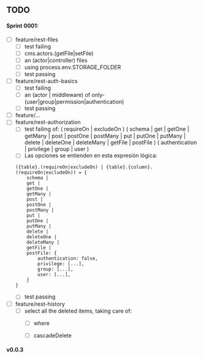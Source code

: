 ## TODO

#### Sprint 0001:

  - [ ] feature/rest-files
    - [ ] test failing
    - [ ] cms.actors.(getFile|setFile)
    - [ ] an (actor|controller) files
    - [ ] using process.env.STORAGE_FOLDER
    - [ ] test passing
  - [ ] feature/rest-auth-basics
    - [ ] test failing
    - [ ] an (actor | middleware) of only-(user|group|permission|authentication)
    - [ ] test passing
  - [ ] feature/...
  - [ ] feature/rest-authorization
    - [ ] test failing of:
        (
            requireOn | 
            excludeOn
        )
        (
            schema |
            get |
            getOne |
            getMany |
            post |
            postOne |
            postMany |
            put |
            putOne |
            putMany |
            delete |
            deleteOne |
            deleteMany |
            getFile |
            postFile
        )
        (
            authentication | 
            privilege | 
            group | 
            user 
        )
    - [ ] Las opciones se entienden en esta expresión lógica:
    ```
    ({table}.(requireOn|excludeOn) | {table}.{column}.(requireOn|excludeOn)) = {
        schema |
        get |
        getOne |
        getMany |
        post |
        postOne |
        postMany |
        put |
        putOne |
        putMany |
        delete |
        deleteOne |
        deleteMany |
        getFile |
        postFile: {
            authentication: false,
            privilege: [...],
            group: [...],
            user: [...],
        }
    }
    ```
    - [ ] test passing
  - [ ] feature/rest-history
    - [ ] select all the deleted items, taking care of:
      - [ ] where
      - [ ] cascadeDelete



#### v0.0.3


